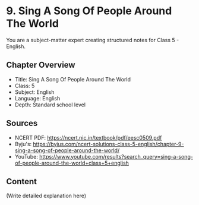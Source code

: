 # 9. Sing A Song Of People Around The World

You are a subject-matter expert creating structured notes for Class 5 - English.

## Chapter Overview
- Title: Sing A Song Of People Around The World
- Class: 5
- Subject: English
- Language: English
- Depth: Standard school level

## Sources
- NCERT PDF: https://ncert.nic.in/textbook/pdf/eesc0509.pdf
- Byju's: https://byjus.com/ncert-solutions-class-5-english/chapter-9-sing-a-song-of-people-around-the-world/
- YouTube: https://www.youtube.com/results?search_query=sing-a-song-of-people-around-the-world+class+5+english

## Content
(Write detailed explanation here)
